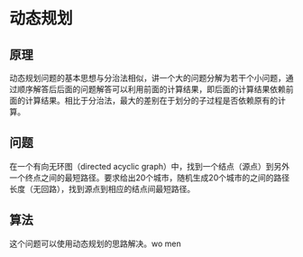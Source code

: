 # 动态规划

## 原理

动态规划问题的基本思想与分治法相似，讲一个大的问题分解为若干个小问题，通过顺序解答后后面的问题解答可以利用前面的计算结果，即后面的计算结果依赖前面的计算结果。相比于分治法，最大的差别在于划分的子过程是否依赖原有的计算。

## 问题

在一个有向无环图（directed acyclic graph）中，找到一个结点（源点）到另外一个终点之间的最短路径。要求给出20个城市，随机生成20个城市的之间的路径长度（无回路），找到源点到相应的结点间最短路径。

## 算法

这个问题可以使用动态规划的思路解决。wo men
